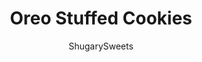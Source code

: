 ---
layout: ../../layouts/MarkdownPostLayout.astro
title: Oreo Stuffed Cookies
author: ShugarySweets
pubDate: 2021-02-12
description: "The only thing better than a chocolate chip cookie, is an Oreo Stuffed Chocolate Chip Cookie! This 3 ingredient recipe is so easy and delicious and ready in 15 minutes!"
image_url: https://www.shugarysweets.com/wp-content/uploads/2021/02/oreo-stuffed-cookies-facebook.jpg
tags: ["Cookies","American"]
calories: 76
protein: 1
carbohydrates: 10
fats: 4
fiber: 1
ingredients: ["1 package (16 oz) refrigerated ready to bake chocolate chip cookie dough","12 Double Stuf Oreos","1/2 cup semi-sweet chocolate chips, optional","3 Tablespoon sprinkles, optional"]
serves: 12
time: "15 minutes"
prepTime: "5 minutes"
instructions: ["Preheat oven to 350 degrees F. Line a cookie sheet with parchment paper. Set aside.","Break the cookies into the 24 pieces. Take on piece and gently flatter with your fingers. Place an Oreo on top and then top it with a second piece of cookie dough. Pinch the edges to seal the Oreo inside.","Place on cookie sheet at least 3 inches apart. Top with additional chocolate chips and sprinkles, if desired.","Bake for 9-11 minutes, being careful not to OVER bake these cookies. Remove from oven and cool on wire rack."]
nutrition: ["76 calories","10 grams carbohydrates","0 milligrams cholesterol","4 grams fat","1 grams fiber","1 grams protein","2 grams saturated fat","21 grams sodium","8 grams sugar","0 grams trans fat","2 grams unsaturated fat"]
---